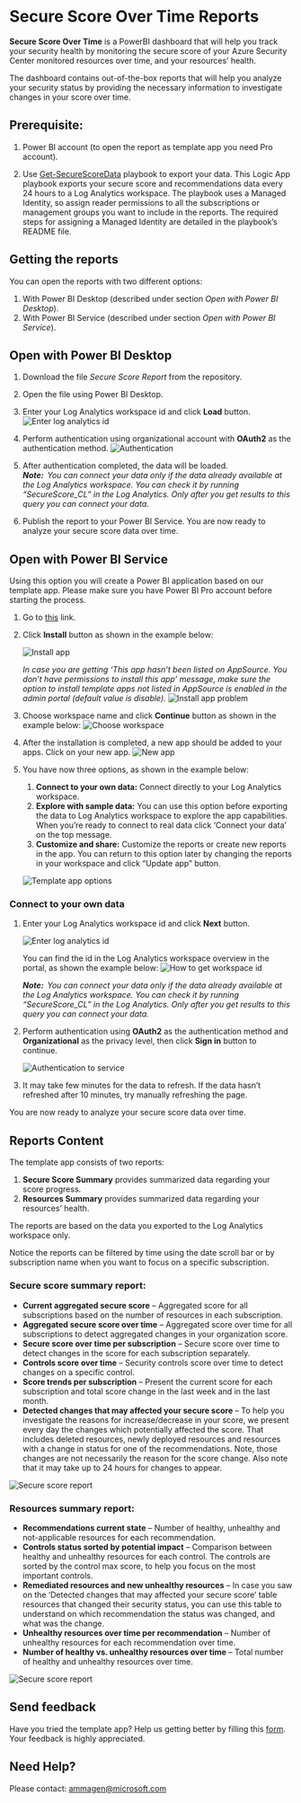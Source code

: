 # Secure Score Over Time Reports

**Secure Score Over Time** is a PowerBI dashboard that will help you track your security health by monitoring the secure score of your Azure Security Center monitored resources over time, and your resources’ health. 

The dashboard contains out-of-the-box reports that will help you analyze your security status by providing the necessary information to investigate changes in your score over time.  

## Prerequisite:

1. Power BI account (to open the report as template app you need Pro account).

2. Use [Get-SecureScoreData](https://github.com/Azure/Azure-Security-Center/tree/master/Secure%20Score/Get-SecureScoreData) playbook to export your data. This Logic App playbook exports your secure score and recommendations data every 24 hours to a Log Analytics workspace. The playbook uses a Managed Identity, so assign reader permissions to all the subscriptions or management groups you want to include in the reports. The required steps for assigning a Managed Identity are detailed in the playbook’s README file. 

## **Getting the reports**
You can open the reports with two different options:
1. With Power BI Desktop (described under section *Open with Power BI Desktop*).
2. With Power BI Service (described under section *Open with Power BI Service*).

## Open with Power BI Desktop
1. Download the file *Secure Score Report* from the repository.
2. Open the file using Power BI Desktop.
3. Enter your Log Analytics workspace id and click **Load** button.
![Enter log analytics id](https://github.com/amitmag-ms/Public/blob/master/Azure%20Security%20Center/Secure%20Score/Imgs/LogAnalyticsIdDesktop.png?raw=true)
4. Perform authentication using organizational account with **OAuth2** as the authentication method.  ![Authentication](https://github.com/amitmag-ms/Public/blob/master/Azure%20Security%20Center/Secure%20Score/Imgs/Authentication2.png?raw=true)

5. After authentication completed, the data will be loaded.  
***Note:**  
You can connect your data only if the data already available at the Log Analytics workspace. You can check it by running “SecureScore_CL” in the Log Analytics. Only after you get results to this query you can connect your data.*
6. Publish the report to your Power BI Service. You are now ready to analyze your secure score data over time. 

## Open with Power BI Service

Using this option you will create a Power BI application based on our template app. Please make sure you have Power BI Pro account before starting the process.

1. Go to [this](https://app.powerbi.com/Redirect?action=InstallApp&appId=0c3bbb94-36cc-4153-a5c2-b63181a17166&packageKey=14ec9028-3513-4a1c-aed1-83a01ecfc975qTsHacSHROKH9oDSq9Co9Ln72xYehlJKmEvIYPIxbz8&ownerId=72f988bf-86f1-41af-91ab-2d7cd011db47&buildVersion=12) link.
2. Click **Install** button as shown in the example below: 

    ![Install app](https://github.com/amitmag-ms/Public/blob/master/Azure%20Security%20Center/Secure%20Score/Imgs/InstallTemplateApp.png?raw=true)

    *In case you are getting ‘This app hasn’t been listed on AppSource. You don’t have permissions to install this app’ message, make sure the option to install template apps not listed in AppSource is enabled in the admin portal (default value is disable).*
    ![Install app problem](https://github.com/amitmag-ms/Public/blob/master/Azure%20Security%20Center/Secure%20Score/Imgs/InstallingProblem.PNG?raw=true)
3.	Choose workspace name and click **Continue** button as shown in the example below:
![Choose workspace](https://github.com/amitmag-ms/Public/blob/master/Azure%20Security%20Center/Secure%20Score/Imgs/ChooseWorkspace.png?raw=true)
4. After the installation is completed, a new app should be added to your apps. Click on your new app.
![New app](https://github.com/amitmag-ms/Public/blob/master/Azure%20Security%20Center/Secure%20Score/Imgs/AppAfterInstalling.png?raw=true)

5. You have now three options, as shown in the example below: 
    1. **Connect to your own data:** Connect directly to your Log Analytics workspace. 
    2. **Explore with sample data:** You can use this option before exporting the data to Log Analytics workspace to explore the app capabilities. When you’re ready to connect to real data click ‘Connect your data’ on the top message. 
    3. **Customize and share:** Customize the reports or create new reports in the app. You can return to this option later by changing the reports in your workspace and click “Update app” button. 
    
    ![Template app options](https://github.com/amitmag-ms/Public/blob/master/Azure%20Security%20Center/Secure%20Score/Imgs/TemplateAppOptions.png?raw=true)

### **Connect to your own data**
1. Enter your Log Analytics workspace id and click **Next** button. 

    ![Enter log analytics id](https://github.com/amitmag-ms/Public/blob/master/Azure%20Security%20Center/Secure%20Score/Imgs/LoAnalyticsIdService1.png?raw=true)

    You can find the id in the Log Analytics workspace overview in the portal, as shown the example below: 
![How to get workspace id](https://github.com/amitmag-ms/Public/blob/master/Azure%20Security%20Center/Secure%20Score/Imgs/LogAnalyticsIdService2.png?raw=true)

    ***Note:**  
    You can connect your data only if the data already available at the Log Analytics workspace. You can check it by running “SecureScore_CL” in the Log Analytics. Only after you get results to this query you can connect your data.*
2. Perform authentication using **OAuth2** as the authentication method and **Organizational** as the privacy level, then click **Sign in** button to continue. 

    ![Authentication to service](https://github.com/amitmag-ms/Public/blob/master/Azure%20Security%20Center/Secure%20Score/Imgs/AuthenticationService.png?raw=true)
3.	It may take few minutes for the data to refresh. If the data hasn’t refreshed after 10 minutes, try manually refreshing the page.

You are now ready to analyze your secure score data over time.

## **Reports Content**

The template app consists of two reports: 

1. **Secure Score Summary** provides summarized data regarding your score progress. 
2. **Resources Summary** provides summarized data regarding your resources’ health.  

The reports are based on the data you exported to the Log Analytics workspace only. 

Notice the reports can be filtered by time using the date scroll bar or by subscription name when you want to focus on a specific subscription. 

### **Secure score summary report**: 

* **Current aggregated secure score** – Aggregated score for all subscriptions based on the number of resources in each subscription. 
* **Aggregated secure score over time** – Aggregated score over time for all subscriptions to detect aggregated changes in your organization score. 
* **Secure score over time per subscription** – Secure score over time to detect changes in the score for each subscription separately.  
* **Controls score over time** – Security controls score over time to detect changes on a specific control.  
* **Score trends per subscription** – Present the current score for each subscription and total score change in the last week and in the last month. 
* **Detected changes that may affected your secure score** – To help you investigate the reasons for increase/decrease in your score, we present every day the changes which potentially affected the score. That includes deleted resources, newly deployed resources and resources with a change in status for one of the recommendations. Note, those changes are not necessarily the reason for the score change. Also note that it may take up to 24 hours for changes to appear. 

 ![Secure score report](https://github.com/amitmag-ms/Public/blob/master/Azure%20Security%20Center/Secure%20Score/Imgs/Report1.png?raw=true)

 

### **Resources summary report**: 

* **Recommendations current state** – Number of healthy, unhealthy and not-applicable resources for each recommendation. 
* **Controls status sorted by potential impact** – Comparison between healthy and unhealthy resources for each control. The controls are sorted by the control max score, to help you focus on the most important controls. 
* **Remediated resources and new unhealthy resources** – In case you saw on the ‘Detected changes that may affected your secure score’ table resources that changed their security status, you can use this table to understand on which recommendation the status was changed, and what was the change. 
* **Unhealthy resources over time per recommendation** – Number of unhealthy resources for each recommendation over time.  
* **Number of healthy vs. unhealthy resources over time** – Total number of healthy and unhealthy resources over time. 

 ![Secure score report](https://github.com/amitmag-ms/Public/blob/master/Azure%20Security%20Center/Secure%20Score/Imgs/Report2.png?raw=true)

## **Send feedback** 

Have you tried the template app? Help us getting better by filling this [form](https://forms.office.com/Pages/ResponsePage.aspx?id=v4j5cvGGr0GRqy180BHbR_CzuCpXTVhBswcSTF6htOtUOFNBS1gxQ01BTVIwOElNNldSVllTNTNBNC4u). Your feedback is highly appreciated. 

 

## **Need Help?** 

Please contact: ammagen@microsoft.com 